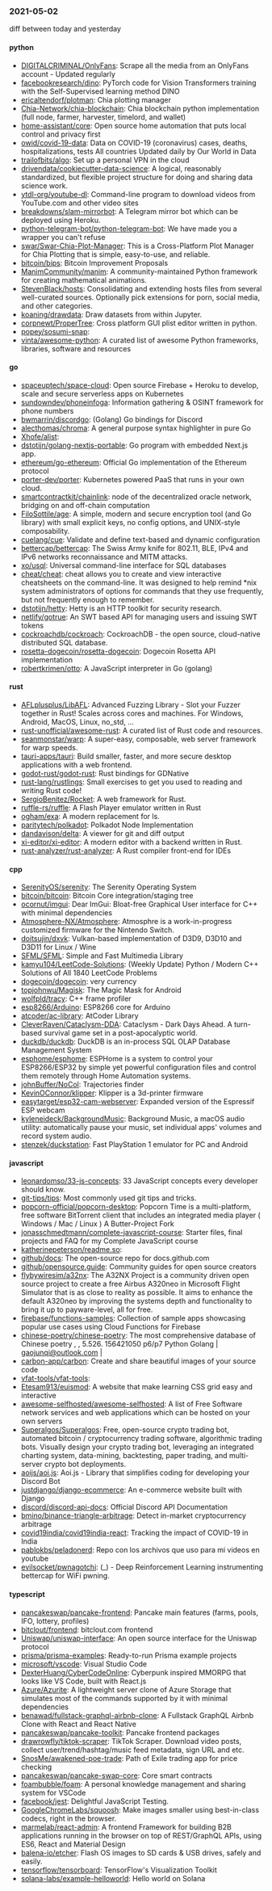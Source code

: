 ### 2021-05-02
diff between today and yesterday

#### python
* [DIGITALCRIMINAL/OnlyFans](https://github.com/DIGITALCRIMINAL/OnlyFans): Scrape all the media from an OnlyFans account - Updated regularly
* [facebookresearch/dino](https://github.com/facebookresearch/dino): PyTorch code for Vision Transformers training with the Self-Supervised learning method DINO
* [ericaltendorf/plotman](https://github.com/ericaltendorf/plotman): Chia plotting manager
* [Chia-Network/chia-blockchain](https://github.com/Chia-Network/chia-blockchain): Chia blockchain python implementation (full node, farmer, harvester, timelord, and wallet)
* [home-assistant/core](https://github.com/home-assistant/core):  Open source home automation that puts local control and privacy first
* [owid/covid-19-data](https://github.com/owid/covid-19-data): Data on COVID-19 (coronavirus) cases, deaths, hospitalizations, tests  All countries  Updated daily by Our World in Data
* [trailofbits/algo](https://github.com/trailofbits/algo): Set up a personal VPN in the cloud
* [drivendata/cookiecutter-data-science](https://github.com/drivendata/cookiecutter-data-science): A logical, reasonably standardized, but flexible project structure for doing and sharing data science work.
* [ytdl-org/youtube-dl](https://github.com/ytdl-org/youtube-dl): Command-line program to download videos from YouTube.com and other video sites
* [breakdowns/slam-mirrorbot](https://github.com/breakdowns/slam-mirrorbot): A Telegram mirror bot which can be deployed using Heroku.
* [python-telegram-bot/python-telegram-bot](https://github.com/python-telegram-bot/python-telegram-bot): We have made you a wrapper you can't refuse
* [swar/Swar-Chia-Plot-Manager](https://github.com/swar/Swar-Chia-Plot-Manager): This is a Cross-Platform Plot Manager for Chia Plotting that is simple, easy-to-use, and reliable.
* [bitcoin/bips](https://github.com/bitcoin/bips): Bitcoin Improvement Proposals
* [ManimCommunity/manim](https://github.com/ManimCommunity/manim): A community-maintained Python framework for creating mathematical animations.
* [StevenBlack/hosts](https://github.com/StevenBlack/hosts):  Consolidating and extending hosts files from several well-curated sources. Optionally pick extensions for porn, social media, and other categories.
* [koaning/drawdata](https://github.com/koaning/drawdata): Draw datasets from within Jupyter.
* [corpnewt/ProperTree](https://github.com/corpnewt/ProperTree): Cross platform GUI plist editor written in python.
* [popey/sosumi-snap](https://github.com/popey/sosumi-snap): 
* [vinta/awesome-python](https://github.com/vinta/awesome-python): A curated list of awesome Python frameworks, libraries, software and resources

#### go
* [spaceuptech/space-cloud](https://github.com/spaceuptech/space-cloud): Open source Firebase + Heroku to develop, scale and secure serverless apps on Kubernetes
* [sundowndev/phoneinfoga](https://github.com/sundowndev/phoneinfoga): Information gathering & OSINT framework for phone numbers
* [bwmarrin/discordgo](https://github.com/bwmarrin/discordgo): (Golang) Go bindings for Discord
* [alecthomas/chroma](https://github.com/alecthomas/chroma): A general purpose syntax highlighter in pure Go
* [Xhofe/alist](https://github.com/Xhofe/alist): 
* [dstotijn/golang-nextjs-portable](https://github.com/dstotijn/golang-nextjs-portable): Go program with embedded Next.js app.
* [ethereum/go-ethereum](https://github.com/ethereum/go-ethereum): Official Go implementation of the Ethereum protocol
* [porter-dev/porter](https://github.com/porter-dev/porter): Kubernetes powered PaaS that runs in your own cloud.
* [smartcontractkit/chainlink](https://github.com/smartcontractkit/chainlink): node of the decentralized oracle network, bridging on and off-chain computation
* [FiloSottile/age](https://github.com/FiloSottile/age): A simple, modern and secure encryption tool (and Go library) with small explicit keys, no config options, and UNIX-style composability.
* [cuelang/cue](https://github.com/cuelang/cue): Validate and define text-based and dynamic configuration
* [bettercap/bettercap](https://github.com/bettercap/bettercap): The Swiss Army knife for 802.11, BLE, IPv4 and IPv6 networks reconnaissance and MITM attacks.
* [xo/usql](https://github.com/xo/usql): Universal command-line interface for SQL databases
* [cheat/cheat](https://github.com/cheat/cheat): cheat allows you to create and view interactive cheatsheets on the command-line. It was designed to help remind *nix system administrators of options for commands that they use frequently, but not frequently enough to remember.
* [dstotijn/hetty](https://github.com/dstotijn/hetty): Hetty is an HTTP toolkit for security research.
* [netlify/gotrue](https://github.com/netlify/gotrue): An SWT based API for managing users and issuing SWT tokens
* [cockroachdb/cockroach](https://github.com/cockroachdb/cockroach): CockroachDB - the open source, cloud-native distributed SQL database.
* [rosetta-dogecoin/rosetta-dogecoin](https://github.com/rosetta-dogecoin/rosetta-dogecoin): Dogecoin Rosetta API implementation
* [robertkrimen/otto](https://github.com/robertkrimen/otto): A JavaScript interpreter in Go (golang)

#### rust
* [AFLplusplus/LibAFL](https://github.com/AFLplusplus/LibAFL): Advanced Fuzzing Library - Slot your Fuzzer together in Rust! Scales across cores and machines. For Windows, Android, MacOS, Linux, no_std, ...
* [rust-unofficial/awesome-rust](https://github.com/rust-unofficial/awesome-rust): A curated list of Rust code and resources.
* [seanmonstar/warp](https://github.com/seanmonstar/warp): A super-easy, composable, web server framework for warp speeds.
* [tauri-apps/tauri](https://github.com/tauri-apps/tauri): Build smaller, faster, and more secure desktop applications with a web frontend.
* [godot-rust/godot-rust](https://github.com/godot-rust/godot-rust): Rust bindings for GDNative
* [rust-lang/rustlings](https://github.com/rust-lang/rustlings):  Small exercises to get you used to reading and writing Rust code!
* [SergioBenitez/Rocket](https://github.com/SergioBenitez/Rocket): A web framework for Rust.
* [ruffle-rs/ruffle](https://github.com/ruffle-rs/ruffle): A Flash Player emulator written in Rust
* [ogham/exa](https://github.com/ogham/exa): A modern replacement for ls.
* [paritytech/polkadot](https://github.com/paritytech/polkadot): Polkadot Node Implementation
* [dandavison/delta](https://github.com/dandavison/delta): A viewer for git and diff output
* [xi-editor/xi-editor](https://github.com/xi-editor/xi-editor): A modern editor with a backend written in Rust.
* [rust-analyzer/rust-analyzer](https://github.com/rust-analyzer/rust-analyzer): A Rust compiler front-end for IDEs

#### cpp
* [SerenityOS/serenity](https://github.com/SerenityOS/serenity): The Serenity Operating System 
* [bitcoin/bitcoin](https://github.com/bitcoin/bitcoin): Bitcoin Core integration/staging tree
* [ocornut/imgui](https://github.com/ocornut/imgui): Dear ImGui: Bloat-free Graphical User interface for C++ with minimal dependencies
* [Atmosphere-NX/Atmosphere](https://github.com/Atmosphere-NX/Atmosphere): Atmosphre is a work-in-progress customized firmware for the Nintendo Switch.
* [doitsujin/dxvk](https://github.com/doitsujin/dxvk): Vulkan-based implementation of D3D9, D3D10 and D3D11 for Linux / Wine
* [SFML/SFML](https://github.com/SFML/SFML): Simple and Fast Multimedia Library
* [kamyu104/LeetCode-Solutions](https://github.com/kamyu104/LeetCode-Solutions): (Weekly Update) Python / Modern C++ Solutions of All 1840 LeetCode Problems
* [dogecoin/dogecoin](https://github.com/dogecoin/dogecoin): very currency
* [topjohnwu/Magisk](https://github.com/topjohnwu/Magisk): The Magic Mask for Android
* [wolfpld/tracy](https://github.com/wolfpld/tracy): C++ frame profiler
* [esp8266/Arduino](https://github.com/esp8266/Arduino): ESP8266 core for Arduino
* [atcoder/ac-library](https://github.com/atcoder/ac-library): AtCoder Library
* [CleverRaven/Cataclysm-DDA](https://github.com/CleverRaven/Cataclysm-DDA): Cataclysm - Dark Days Ahead. A turn-based survival game set in a post-apocalyptic world.
* [duckdb/duckdb](https://github.com/duckdb/duckdb): DuckDB is an in-process SQL OLAP Database Management System
* [esphome/esphome](https://github.com/esphome/esphome): ESPHome is a system to control your ESP8266/ESP32 by simple yet powerful configuration files and control them remotely through Home Automation systems.
* [johnBuffer/NoCol](https://github.com/johnBuffer/NoCol): Trajectories finder
* [KevinOConnor/klipper](https://github.com/KevinOConnor/klipper): Klipper is a 3d-printer firmware
* [easytarget/esp32-cam-webserver](https://github.com/easytarget/esp32-cam-webserver): Expanded version of the Espressif ESP webcam
* [kyleneideck/BackgroundMusic](https://github.com/kyleneideck/BackgroundMusic): Background Music, a macOS audio utility: automatically pause your music, set individual apps' volumes and record system audio.
* [stenzek/duckstation](https://github.com/stenzek/duckstation): Fast PlayStation 1 emulator for PC and Android

#### javascript
* [leonardomso/33-js-concepts](https://github.com/leonardomso/33-js-concepts):  33 JavaScript concepts every developer should know.
* [git-tips/tips](https://github.com/git-tips/tips): Most commonly used git tips and tricks.
* [popcorn-official/popcorn-desktop](https://github.com/popcorn-official/popcorn-desktop): Popcorn Time is a multi-platform, free software BitTorrent client that includes an integrated media player ( Windows / Mac / Linux ) A Butter-Project Fork
* [jonasschmedtmann/complete-javascript-course](https://github.com/jonasschmedtmann/complete-javascript-course): Starter files, final projects and FAQ for my Complete JavaScript course
* [katherinepeterson/readme.so](https://github.com/katherinepeterson/readme.so): 
* [github/docs](https://github.com/github/docs): The open-source repo for docs.github.com
* [github/opensource.guide](https://github.com/github/opensource.guide):  Community guides for open source creators
* [flybywiresim/a32nx](https://github.com/flybywiresim/a32nx): The A32NX Project is a community driven open source project to create a free Airbus A320neo in Microsoft Flight Simulator that is as close to reality as possible. It aims to enhance the default A320neo by improving the systems depth and functionality to bring it up to payware-level, all for free.
* [firebase/functions-samples](https://github.com/firebase/functions-samples): Collection of sample apps showcasing popular use cases using Cloud Functions for Firebase
* [chinese-poetry/chinese-poetry](https://github.com/chinese-poetry/chinese-poetry): The most comprehensive database of Chinese poetry , , 5.526. 156421050   p6/p7 Python Golang | gaojunqi@outlook.com | 
* [carbon-app/carbon](https://github.com/carbon-app/carbon):  Create and share beautiful images of your source code
* [vfat-tools/vfat-tools](https://github.com/vfat-tools/vfat-tools): 
* [Etesam913/euismod](https://github.com/Etesam913/euismod):  A website that make learning CSS grid easy and interactive
* [awesome-selfhosted/awesome-selfhosted](https://github.com/awesome-selfhosted/awesome-selfhosted): A list of Free Software network services and web applications which can be hosted on your own servers
* [Superalgos/Superalgos](https://github.com/Superalgos/Superalgos): Free, open-source crypto trading bot, automated bitcoin / cryptocurrency trading software, algorithmic trading bots. Visually design your crypto trading bot, leveraging an integrated charting system, data-mining, backtesting, paper trading, and multi-server crypto bot deployments.
* [aoijs/aoi.js](https://github.com/aoijs/aoi.js): Aoi.js - Library that simplifies coding for developing your Discord Bot
* [justdjango/django-ecommerce](https://github.com/justdjango/django-ecommerce): An e-commerce website built with Django
* [discord/discord-api-docs](https://github.com/discord/discord-api-docs): Official Discord API Documentation
* [bmino/binance-triangle-arbitrage](https://github.com/bmino/binance-triangle-arbitrage): Detect in-market cryptocurrency arbitrage
* [covid19india/covid19india-react](https://github.com/covid19india/covid19india-react): Tracking the impact of COVID-19 in India
* [pablokbs/peladonerd](https://github.com/pablokbs/peladonerd): Repo con los archivos que uso para mi videos en youtube
* [evilsocket/pwnagotchi](https://github.com/evilsocket/pwnagotchi): (_) - Deep Reinforcement Learning instrumenting bettercap for WiFi pwning.

#### typescript
* [pancakeswap/pancake-frontend](https://github.com/pancakeswap/pancake-frontend):  Pancake main features (farms, pools, IFO, lottery, profiles)
* [bitclout/frontend](https://github.com/bitclout/frontend): bitclout.com frontend
* [Uniswap/uniswap-interface](https://github.com/Uniswap/uniswap-interface):  An open source interface for the Uniswap protocol
* [prisma/prisma-examples](https://github.com/prisma/prisma-examples):  Ready-to-run Prisma example projects
* [microsoft/vscode](https://github.com/microsoft/vscode): Visual Studio Code
* [DexterHuang/CyberCodeOnline](https://github.com/DexterHuang/CyberCodeOnline): Cyberpunk inspired MMORPG that looks like VS Code, built with React.js
* [Azure/Azurite](https://github.com/Azure/Azurite): A lightweight server clone of Azure Storage that simulates most of the commands supported by it with minimal dependencies
* [benawad/fullstack-graphql-airbnb-clone](https://github.com/benawad/fullstack-graphql-airbnb-clone): A Fullstack GraphQL Airbnb Clone with React and React Native
* [pancakeswap/pancake-toolkit](https://github.com/pancakeswap/pancake-toolkit):  Pancake frontend packages
* [drawrowfly/tiktok-scraper](https://github.com/drawrowfly/tiktok-scraper): TikTok Scraper. Download video posts, collect user/trend/hashtag/music feed metadata, sign URL and etc.
* [SnosMe/awakened-poe-trade](https://github.com/SnosMe/awakened-poe-trade):   Path of Exile trading app for price checking
* [pancakeswap/pancake-swap-core](https://github.com/pancakeswap/pancake-swap-core): Core smart contracts
* [foambubble/foam](https://github.com/foambubble/foam): A personal knowledge management and sharing system for VSCode
* [facebook/jest](https://github.com/facebook/jest): Delightful JavaScript Testing.
* [GoogleChromeLabs/squoosh](https://github.com/GoogleChromeLabs/squoosh): Make images smaller using best-in-class codecs, right in the browser.
* [marmelab/react-admin](https://github.com/marmelab/react-admin): A frontend Framework for building B2B applications running in the browser on top of REST/GraphQL APIs, using ES6, React and Material Design
* [balena-io/etcher](https://github.com/balena-io/etcher): Flash OS images to SD cards & USB drives, safely and easily.
* [tensorflow/tensorboard](https://github.com/tensorflow/tensorboard): TensorFlow's Visualization Toolkit
* [solana-labs/example-helloworld](https://github.com/solana-labs/example-helloworld): Hello world on Solana
